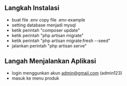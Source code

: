 ## Langkah Instalasi
 - buat file .env copy file .env-example
 - setting database menjadi mysql
 - ketik perintah "composer update"
 - ketik perintah "php artisan migrate"
 - ketik perintah "php artisan migrate:fresh --seed"
 - jalankan perintah "php artisan serve"

## Langah Menjalankan Aplikasi
- login menggunkan akun admin@gmail.com (admin123)
- masuk ke menu produk
